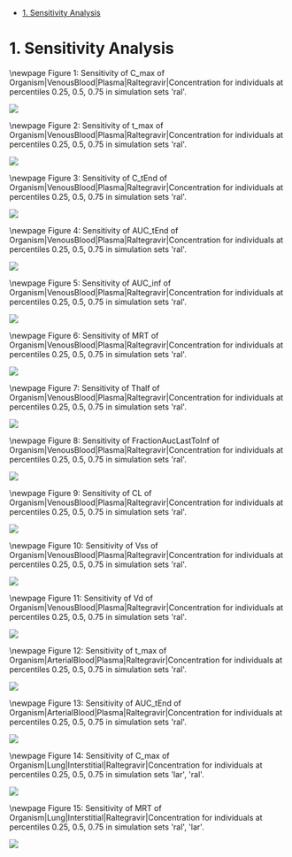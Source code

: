  - [1. Sensitivity Analysis](#1.-sensitivity-analysis)




# 1. Sensitivity Analysis


\newpage
Figure 1: Sensitivity of C_max of Organism|VenousBlood|Plasma|Raltegravir|Concentration for individuals at percentiles 0.25, 0.5, 0.75 in simulation sets 'ral'.


![](Sensitivity/C_max_Organism-VenousBlood-Plasma-Raltegravir-Concentration.png)


\newpage
Figure 2: Sensitivity of t_max of Organism|VenousBlood|Plasma|Raltegravir|Concentration for individuals at percentiles 0.25, 0.5, 0.75 in simulation sets 'ral'.


![](Sensitivity/t_max_Organism-VenousBlood-Plasma-Raltegravir-Concentration.png)


\newpage
Figure 3: Sensitivity of C_tEnd of Organism|VenousBlood|Plasma|Raltegravir|Concentration for individuals at percentiles 0.25, 0.5, 0.75 in simulation sets 'ral'.


![](Sensitivity/C_tEnd_Organism-VenousBlood-Plasma-Raltegravir-Concentration.png)


\newpage
Figure 4: Sensitivity of AUC_tEnd of Organism|VenousBlood|Plasma|Raltegravir|Concentration for individuals at percentiles 0.25, 0.5, 0.75 in simulation sets 'ral'.


![](Sensitivity/AUC_tEnd_Organism-VenousBlood-Plasma-Raltegravir-Concentration.png)


\newpage
Figure 5: Sensitivity of AUC_inf of Organism|VenousBlood|Plasma|Raltegravir|Concentration for individuals at percentiles 0.25, 0.5, 0.75 in simulation sets 'ral'.


![](Sensitivity/AUC_inf_Organism-VenousBlood-Plasma-Raltegravir-Concentration.png)


\newpage
Figure 6: Sensitivity of MRT of Organism|VenousBlood|Plasma|Raltegravir|Concentration for individuals at percentiles 0.25, 0.5, 0.75 in simulation sets 'ral'.


![](Sensitivity/MRT_Organism-VenousBlood-Plasma-Raltegravir-Concentration.png)


\newpage
Figure 7: Sensitivity of Thalf of Organism|VenousBlood|Plasma|Raltegravir|Concentration for individuals at percentiles 0.25, 0.5, 0.75 in simulation sets 'ral'.


![](Sensitivity/Thalf_Organism-VenousBlood-Plasma-Raltegravir-Concentration.png)


\newpage
Figure 8: Sensitivity of FractionAucLastToInf of Organism|VenousBlood|Plasma|Raltegravir|Concentration for individuals at percentiles 0.25, 0.5, 0.75 in simulation sets 'ral'.


![](Sensitivity/FractionAucLastToInf_Organism-VenousBlood-Plasma-Raltegravir-Concentration.png)


\newpage
Figure 9: Sensitivity of CL of Organism|VenousBlood|Plasma|Raltegravir|Concentration for individuals at percentiles 0.25, 0.5, 0.75 in simulation sets 'ral'.


![](Sensitivity/CL_Organism-VenousBlood-Plasma-Raltegravir-Concentration.png)


\newpage
Figure 10: Sensitivity of Vss of Organism|VenousBlood|Plasma|Raltegravir|Concentration for individuals at percentiles 0.25, 0.5, 0.75 in simulation sets 'ral'.


![](Sensitivity/Vss_Organism-VenousBlood-Plasma-Raltegravir-Concentration.png)


\newpage
Figure 11: Sensitivity of Vd of Organism|VenousBlood|Plasma|Raltegravir|Concentration for individuals at percentiles 0.25, 0.5, 0.75 in simulation sets 'ral'.


![](Sensitivity/Vd_Organism-VenousBlood-Plasma-Raltegravir-Concentration.png)


\newpage
Figure 12: Sensitivity of t_max of Organism|ArterialBlood|Plasma|Raltegravir|Concentration for individuals at percentiles 0.25, 0.5, 0.75 in simulation sets 'ral'.


![](Sensitivity/t_max_Organism-ArterialBlood-Plasma-Raltegravir-Concentration.png)


\newpage
Figure 13: Sensitivity of AUC_tEnd of Organism|ArterialBlood|Plasma|Raltegravir|Concentration for individuals at percentiles 0.25, 0.5, 0.75 in simulation sets 'ral'.


![](Sensitivity/AUC_tEnd_Organism-ArterialBlood-Plasma-Raltegravir-Concentration.png)


\newpage
Figure 14: Sensitivity of C_max of Organism|Lung|Interstitial|Raltegravir|Concentration for individuals at percentiles 0.25, 0.5, 0.75 in simulation sets 'lar', 'ral'.


![](Sensitivity/C_max_Organism-Lung-Interstitial-Raltegravir-Concentration.png)


\newpage
Figure 15: Sensitivity of MRT of Organism|Lung|Interstitial|Raltegravir|Concentration for individuals at percentiles 0.25, 0.5, 0.75 in simulation sets 'ral', 'lar'.


![](Sensitivity/MRT_Organism-Lung-Interstitial-Raltegravir-Concentration.png)


